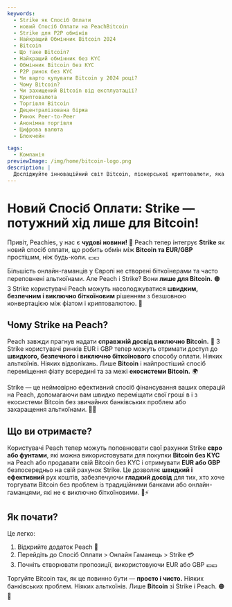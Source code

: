 ```yaml
---
keywords:
  - Strike як Спосіб Оплати
  - новий Спосіб Оплати на PeachBitcoin
  - Strike для P2P обмінів
  - Найкращий Обмінник Bitcoin 2024
  - Bitcoin
  - Що таке Bitcoin?
  - Найкращий обмінник без KYC
  - Обмінник Bitcoin без KYC
  - P2P ринок без KYC
  - Чи варто купувати Bitcoin у 2024 році?
  - Чому Bitcoin?
  - Чи захищений Bitcoin від експлуатації?
  - Криптовалюта
  - Торгівля Bitcoin
  - Децентралізована біржа
  - Ринок Peer-to-Peer
  - Анонімна торгівля
  - Цифрова валюта
  - Блокчейн

tags:
  - Компанія
previewImage: /img/home/bitcoin-logo.png
description: |
  Досліджуйте інноваційний світ Bitcoin, піонерської криптовалюти, яка дозволяє здійснювати безпечні, децентралізовані транзакції через глобальну мережу. Дізнайтеся про найкращі обмінники Bitcoin без KYC, ринки peer-to-peer торгівлі та переваги анонімних транзакцій з Bitcoin. Дізнайтеся, чому Bitcoin залишається цінною інвестицією у 2024 році і як він забезпечує захист від експлуатації.
---
```


# Новий Спосіб Оплати: Strike — потужний хід лише для Bitcoin!

Привіт, Peachies, у нас є **чудові новини!** 🍑 Peach тепер інтегрує **Strike** як новий спосіб оплати, що робить обмін між **Bitcoin та EUR/GBP** простішим, ніж будь-коли. 💶💷

Більшість онлайн-гаманців у Європі не створені біткоїнерами та часто переповнені альткоїнами. Але Peach і Strike? Вони **лише для Bitcoin.** 🟠 З Strike користувачі Peach можуть насолоджуватися **швидким, безпечним і виключно біткоїновим** рішенням з безшовною конвертацією між фіатом і криптовалютою. 💸

## Чому Strike на Peach?

Peach завжди прагнув надати **справжній досвід виключно Bitcoin.** 🧡 З Strike користувачі ринків EUR і GBP тепер можуть отримати доступ до **швидкого, безпечного і виключно біткоїнового** способу оплати. Ніяких альткоїнів. Ніяких відволікань. Лише **Bitcoin** і найпростіший спосіб переміщення фіату всередині та за межі **екосистеми Bitcoin.** 🌍

Strike — це неймовірно ефективний спосіб фінансування ваших операцій на Peach, допомагаючи вам швидко переміщати свої гроші в і з екосистеми Bitcoin без звичайних банківських проблем або захаращення альткоїнами. 🏦🚫

## Що ви отримаєте?

Користувачі Peach тепер можуть поповнювати свої рахунки Strike **євро або фунтами**, які можна використовувати для покупки **Bitcoin без KYC** на Peach або продавати свій Bitcoin без KYC і отримувати **EUR або GBP** безпосередньо на свій рахунок Strike. Це дозволяє **швидкий і ефективний** рух коштів, забезпечуючи **гладкий досвід** для тих, хто хоче торгувати Bitcoin без проблем із традиційними банками або онлайн-гаманцями, які не є виключно біткоїновими. 💱⚡

## Як почати?

Це легко:

1) Відкрийте додаток Peach 📱
2) Перейдіть до Спосіб Оплати > Онлайн Гаманець > Strike 💳
3) Почніть створювати пропозиції, використовуючи EUR або GBP 💶💷

Торгуйте Bitcoin так, як це повинно бути — **просто і чисто.** Ніяких банківських проблем. Ніяких альткоїнів. Лише **Bitcoin** зі Strike і Peach. 🟠🚀
